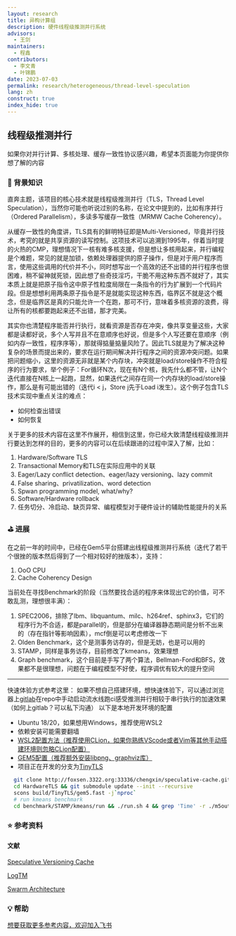 ```yaml
---
layout: research
title: 异构计算组
description: 硬件线程级推测并行系统
advisors:
  - 王剑
maintainers:
  - 程鑫
contributors:
  - 李文青
  - 叶锦鹏
date: 2023-07-03
permalink: research/heterogeneous/thread-level-speculation
lang: zh
construct: true
index_hide: true
---
```


## 线程级推测并行

如果你对并行计算、多核处理、缓存一致性协议感兴趣，希望本页面能为你提供你想了解的内容

### 🎯  背景知识

直奔主题，该项目的核心技术就是线程级推测并行（TLS，Thread Level Speculation），当然你可能也听说过别的名称，在论文中提到的，比如有序并行（Ordered Parallelism），多读多写缓存一致性（MRMW Cache Coherency）。

从缓存一致性的角度讲，TLS具有的鲜明特征即是Multi-Versioned，毕竟并行技术，考究的就是共享资源的读写控制。这项技术可以追溯到1995年，伴着当时提的火热的CMP，理想情况下一核有难多核支援，但是想让多核用起来，并行编程是个难题，常见的就是加锁，依赖处理器提供的原子操作，但是对于用户程序而言，使用这些调用的代价并不小，同时想写出一个高效的还不出错的并行程序也很困难，稍不留神就死锁，因此想了些奇技淫巧，干脆不用这种东西不就好了，其实本质上就是把原子指令这中原子性粒度局限在一条指令的行为扩展到一个代码片段。但是想想利用两条原子指令是不是就能实现这种东西，临界区不就是这个概念，但是临界区是真的只能允许一个在跑，那可不行，意味着多核资源的浪费，得让所有的核都要跑起来还不出错，那才完美。

其实你也清楚程序能否并行执行，就看资源是否存在冲突，像共享变量这些，大家都是读都好说，多个人写并且不在意顺序也好说，但是多个人写还要在意顺序（例如内存一致性，程序序等），那就得掂量掂量风险了。因此TLS就是为了解决这种复杂的场景而提出来的，要求在运行期间解决并行程序之间的资源冲突问题。如果把问题缩小，这里的资源无非就是某个内存块，冲突就是load/store操作不符合程序的行为要求，举个例子：For循环N次，现在有N个核，我先什么都不管，让N个迭代直接在N核上一起跑，显然，如果迭代之间存在同一个内存块的load/store操作，那么是有可能出错的（迭代i < j，Store j先于Load i发生）。这个例子包含TLS技术实现中重点关注的难点：

- 如何检查出错误
- 如何恢复

关于更多的技术内容在这里不作展开，相信到这里，你已经大致清楚线程级推测并行要达到怎样的目的，更多的内容可以在后续跟进的过程中深入了解，比如：

1. Hardware/Software TLS
2. Transactional Memory和TLS在实际应用中的关联
3. Eager/Lazy conflict detection、eager/lazy versioning、lazy commit
4. False sharing、privatilization、word detection
5. Spwan programming model, what/why?
6. Software/Hardware rollback
7. 任务切分、冷启动、缺页异常、编程模型对于硬件设计的辅助性能提升的关系

### ⛳️  进展

在之前一年的时间中，已经在Gem5平台搭建出线程级推测并行系统（迭代了若干个很挫的版本然后得到了一个相对较好的挫版本），支持：

1. OoO CPU
2. Cache Coherency Design

当前处在寻找Benchmark的阶段（当然要找合适的程序来体现出它的价值，可不敢乱测，理想很丰满）：

1. SPEC2006，排除了lbm、libquantum、milc、h264ref、sphinx3，它们的程序行为不合适，都是parallel的，但是部分在编译器静态期间是分析不出来的（存在指针等影响因素），mcf倒是可以考虑修改一下
2. Olden Benchmark，这个是测事务访存的，但是无妨，也是可以用的
3. STAMP，同样是事务访存，目前修改了kmeans，效果理想
4. Graph benchmark，这个目前是手写了两个算法，Bellman-Ford和BFS，效果都不是很理想，问题在于编程模型不好使，程序调优有较大的提升空间

---

快速体验方式参考这里：
如果不想自己搭建环境，想快速体验下，可以通过浏览器上[gitlab](http://10.208.129.89/)在repo中手动启动流水线跑ci感受推测并行相较于串行执行的加速效果（如何上gitlab？可以私下沟通）
以下是本地开发环境的配置

- Ubuntu 18/20，如果想用Windows，推荐使用WSL2
- 依赖安装可能需要翻墙
- [WSL2配置方法（推荐使用CLion，如果你熟练VScode或者Vim等其他手动搭建环境则忽略CLion配置）](https://zhuanlan.zhihu.com/p/272522594)
- [GEM5配置（推荐额外安装libpng、graphviz库）](https://www.gem5.org/documentation/general_docs/building)
- 项目正在开发的分支为[TinyTLS](http://foxsen.3322.org:33336/chengxin/speculative-cache.git)

```bash
  git clone http://foxsen.3322.org:33336/chengxin/speculative-cache.git HardwareTLS
  cd HardwareTLS && git submodule update --init --recursive
  scons build/TinyTLS/gem5.fast -j`nproc`
  # run kmeans benchmark
  cd benchmark/STAMP/kmeans/run && ./run.sh 4 && grep 'Time' -r ./m5out
```

### ⭐️  参考资料

#### 文献

[Speculative Versioning Cache](https://ieeexplore.ieee.org/document/650559)

[LogTM](http://ieeexplore.ieee.org/document/1598134/)

[Swarm Architecture](https://dl.acm.org/doi/10.1145/2830772.2830777)

### 💡  帮助

[想要获取更多参考内容，欢迎加入飞书](https://www.feishu.cn/invitation/page/add_contact/?token=2ffh6bc6-81bd-4ee9-aa9f-fcce094d684d&amp;unique_id=zL3Ft_Z7fOT7g7mCfmXQrA==)